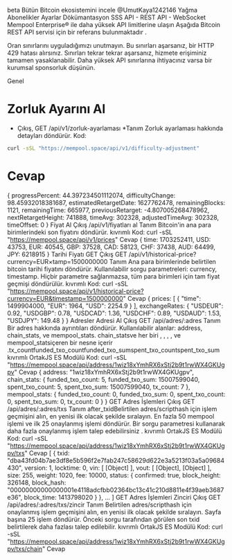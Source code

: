 
beta
Bütün Bitcoin ekosistemini incele
@UmutKaya1242146
Yağma
Abonelikler
Ayarlar
Dökümantasyon
SSS
API - REST
API - WebSocket
Mempool Enterprise® ile daha yüksek API limitlerine ulaşın
Aşağıda Bitcoin REST API servisi için bir referans bulunmaktadır .

Oran sınırlarını uyguladığımızı unutmayın. Bu sınırları aşarsanız, bir HTTP 429 hatası alırsınız. Sınırları tekrar tekrar aşarsanız, hizmete erişiminiz tamamen yasaklanabilir. Daha yüksek API sınırlarına ihtiyacınız varsa bir kurumsal sponsorluk düşünün.

Genel
# Zorluk Ayarını Al
* Çıkış, GET /api/v1/zorluk-ayarlaması
*Tanım
Zorluk ayarlaması hakkında detayları döndürür.
Kod:

```bash
curl -sSL "https://mempool.space/api/v1/difficulty-adjustment"

```
# Cevap
{
  progressPercent: 44.397234501112074,
  difficultyChange: 98.45932018381687,
  estimatedRetargetDate: 1627762478,
  remainingBlocks: 1121,
  remainingTime: 665977,
  previousRetarget: -4.807005268478962,
  nextRetargetHeight: 741888,
  timeAvg: 302328,
  adjustedTimeAvg: 302328,
  timeOffset: 0
}
Fiyat Al
Çıkış
/api/v1/fiyatları al
Tanım
Bitcoin'in ana para birimlerindeki son fiyatını döndürür.
kıvrımlı
Kod:
curl -sSL "https://mempool.space/api/v1/prices"
Cevap
{
  time: 1703252411,
  USD: 43753,
  EUR: 40545,
  GBP: 37528,
  CAD: 58123,
  CHF: 37438,
  AUD: 64499,
  JPY: 6218915
}
Tarihi Fiyatı GET
Çıkış
GET /api/v1/historical-price?currency=EUR×tamp=1500000000
Tanım
Ana para birimlerinde belirtilen bitcoin tarihi fiyatını döndürür. Kullanılabilir sorgu parametreleri: currency, timestamp. Hiçbir parametre sağlanmazsa, tüm para birimleri için tam fiyat geçmişi döndürülür.
kıvrımlı
Kod:
curl -sSL "https://mempool.space/api/v1/historical-price?currency=EUR&timestamp=1500000000"
Cevap
{
  prices: [
    {
      "time": 1499904000,
      "EUR": 1964,
      "USD": 2254.9
    }
  ],
  exchangeRates: {
    "USDEUR": 0.92,
    "USDGBP": 0.78,
    "USDCAD": 1.36,
    "USDCHF": 0.89,
    "USDAUD": 1.53,
    "USDJPY": 149.48
  }
}
Adresler
Adresi Al
Çıkış
GET /api/adres/:adres
Tanım
Bir adres hakkında ayrıntıları döndürür. Kullanılabilir alanlar: address, chain_stats, ve mempool_stats. chain_statsve her biri , , , , ve mempool_statsiçeren bir nesne içerir .tx_countfunded_txo_countfunded_txo_sumspent_txo_countspent_txo_sum
kıvrımlı
OrtakJS
ES Modülü
Kod:
curl -sSL "https://mempool.space/api/address/1wiz18xYmhRX6xStj2b9t1rwWX4GKUgpv"
Cevap
{
  address: "1wiz18xYmhRX6xStj2b9t1rwWX4GKUgpv",
  chain_stats: {
    funded_txo_count: 5,
    funded_txo_sum: 15007599040,
    spent_txo_count: 5,
    spent_txo_sum: 15007599040,
    tx_count: 7
  },
  mempool_stats: {
    funded_txo_count: 0,
    funded_txo_sum: 0,
    spent_txo_count: 0,
    spent_txo_sum: 0,
    tx_count: 0
  }
}
GET Adres İşlemleri
Çıkış
GET /api/adres/:adres/txs
Tanım
after_txidBelirtilen adres/scripthash için işlem geçmişini alın, en yenisi ilk olacak şekilde sıralayın. En fazla 50 mempool işlemi ve ilk 25 onaylanmış işlemi döndürür. Bir sorgu parametresi kullanarak daha fazla onaylanmış işlem talep edebilirsiniz .
kıvrımlı
OrtakJS
ES Modülü
Kod:
curl -sSL "https://mempool.space/api/address/1wiz18xYmhRX6xStj2b9t1rwWX4GKUgpv/txs"
Cevap
[
  {
    txid: "dba43fd04b7ae3df8e5b596f2e7fab247c58629d622e3a5213f03a5a09684430",
    version: 1,
    locktime: 0,
    vin: [ [Object] ],
    vout: [ [Object], [Object] ],
    size: 255,
    weight: 1020,
    fee: 10000,
    status: {
      confirmed: true,
      block_height: 326148,
      block_hash: "00000000000000001e4118adcfbb02364bc13c41c210d8811e4f39aeb3687e36",
      block_time: 1413798020
    }
  },
  ...
]
GET Adres İşlemleri Zinciri
Çıkış
GET /api/adres/:adres/txs/zincir
Tanım
Belirtilen adres/scripthash için onaylanmış işlem geçmişini alın, en yenisi ilk olacak şekilde sıralayın. Sayfa başına 25 işlem döndürür. Önceki sorgu tarafından görülen son txid belirtilerek daha fazlası talep edilebilir.
kıvrımlı
OrtakJS
ES Modülü
Kod:
curl -sSL "https://mempool.space/api/address/1wiz18xYmhRX6xStj2b9t1rwWX4GKUgpv/txs/chain"
Cevap
